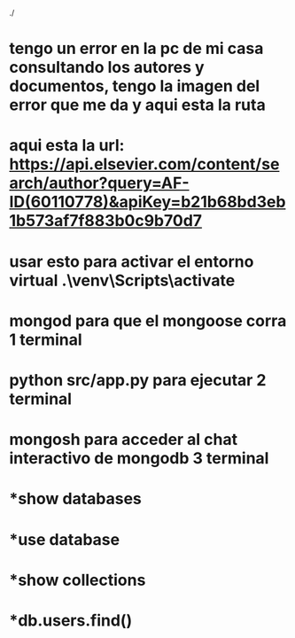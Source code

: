 ./

# tengo un error en la pc de mi casa consultando los autores y documentos, tengo la imagen del error que me da y aqui esta la ruta

# aqui esta la url: https://api.elsevier.com/content/search/author?query=AF-ID(60110778)&apiKey=b21b68bd3eb1b573af7f883b0c9b70d7

# usar esto para activar el entorno virtual .\venv\Scripts\activate

# mongod para que el mongoose corra 1 terminal

# python src/app.py para ejecutar 2 terminal

# mongosh para acceder al chat interactivo de mongodb 3 terminal

# \*show databases

# \*use database

# \*show collections

# \*db.users.find()
